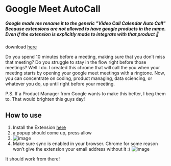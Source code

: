 # Google Meet AutoCall
##### Google made me rename it to the generic "Video Call Calendar Auto Call" Because extensions are not allowed to have google products in the name. Even if the extension is explicitly made to integrate with that product 🤷

download [here](https://chromewebstore.google.com/detail/cilpaaigidlcbbecpdbpgmkgcabncblh)

Do you spend 10 minutes before a meeting, making sure that you don’t miss that meeting? Do you struggle to stay in the flow right before those meetings? Well I do. I created this chrome that will call the you when your meeting starts by opening your google meet meetings with a ringtone. Now, you can concentrate on coding, product managing, data sciencing, or whatever you do, up until right before your meeting.

P.S. If a Product Manager from Google wants to make this better, I beg them to. That would brighten this guys day!


## How to use
1. Install the Extension [here](https://chromewebstore.google.com/detail/cilpaaigidlcbbecpdbpgmkgcabncblh)
2. a popup should come up, press allow
3. ![image](https://github.com/lookcw/Google-Meet-Autocall/assets/26035204/0b3a6ed3-4028-4799-8294-28991de59cb9)
4. Make sure sync is enabled in your browser. Chrome for some reason won’t give the extension your email address without it :(
![image](https://github.com/lookcw/Google-Meet-Autocall/assets/26035204/382386ca-dd29-47fb-ae68-4e0ec36e2e27)

It should work from there!


